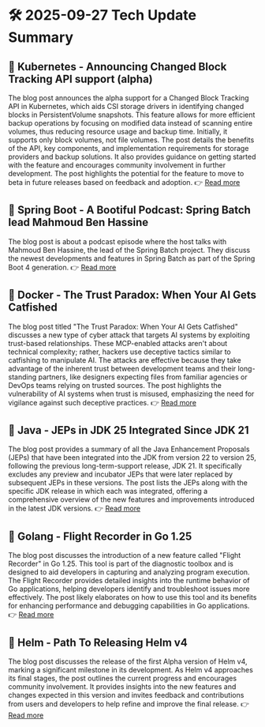 # 🛠️ 2025-09-27 Tech Update Summary

## 🔹 Kubernetes - Announcing Changed Block Tracking API support (alpha)
The blog post announces the alpha support for a Changed Block Tracking API in Kubernetes, which aids CSI storage drivers in identifying changed blocks in PersistentVolume snapshots. This feature allows for more efficient backup operations by focusing on modified data instead of scanning entire volumes, thus reducing resource usage and backup time. Initially, it supports only block volumes, not file volumes. The post details the benefits of the API, key components, and implementation requirements for storage providers and backup solutions. It also provides guidance on getting started with the feature and encourages community involvement in further development. The post highlights the potential for the feature to move to beta in future releases based on feedback and adoption.
👉 [Read more](https://kubernetes.io/blog/2025/09/25/csi-changed-block-tracking/)

## 🔹 Spring Boot - A Bootiful Podcast: Spring Batch lead Mahmoud Ben Hassine
The blog post is about a podcast episode where the host talks with Mahmoud Ben Hassine, the lead of the Spring Batch project. They discuss the newest developments and features in Spring Batch as part of the Spring Boot 4 generation.
👉 [Read more](https://spring.io/blog/2025/09/25/a-bootiful-podcast-mahmoud-ben-hassine)

## 🔹 Docker - The Trust Paradox: When Your AI Gets Catfished
The blog post titled "The Trust Paradox: When Your AI Gets Catfished" discusses a new type of cyber attack that targets AI systems by exploiting trust-based relationships. These MCP-enabled attacks aren't about technical complexity; rather, hackers use deceptive tactics similar to catfishing to manipulate AI. The attacks are effective because they take advantage of the inherent trust between development teams and their long-standing partners, like designers expecting files from familiar agencies or DevOps teams relying on trusted sources. The post highlights the vulnerability of AI systems when trust is misused, emphasizing the need for vigilance against such deceptive practices.
👉 [Read more](https://www.docker.com/blog/mcp-prompt-injection-trust-paradox/)

## 🔹 Java - JEPs in JDK 25 Integrated Since JDK 21
The blog post provides a summary of all the Java Enhancement Proposals (JEPs) that have been integrated into the JDK from version 22 to version 25, following the previous long-term-support release, JDK 21. It specifically excludes any preview and incubator JEPs that were later replaced by subsequent JEPs in these versions. The post lists the JEPs along with the specific JDK release in which each was integrated, offering a comprehensive overview of the new features and improvements introduced in the latest JDK versions.
👉 [Read more](https://inside.java/2025/09/26/jeps-since-jdk-21/)

## 🔹 Golang - Flight Recorder in Go 1.25
The blog post discusses the introduction of a new feature called "Flight Recorder" in Go 1.25. This tool is part of the diagnostic toolbox and is designed to aid developers in capturing and analyzing program execution. The Flight Recorder provides detailed insights into the runtime behavior of Go applications, helping developers identify and troubleshoot issues more effectively. The post likely elaborates on how to use this tool and its benefits for enhancing performance and debugging capabilities in Go applications.
👉 [Read more](https://go.dev/blog/flight-recorder)

## 🔹 Helm - Path To Releasing Helm v4
The blog post discusses the release of the first Alpha version of Helm v4, marking a significant milestone in its development. As Helm v4 approaches its final stages, the post outlines the current progress and encourages community involvement. It provides insights into the new features and changes expected in this version and invites feedback and contributions from users and developers to help refine and improve the final release.
👉 [Read more](https://helm.sh/blog/path-to-helm-v4/)


